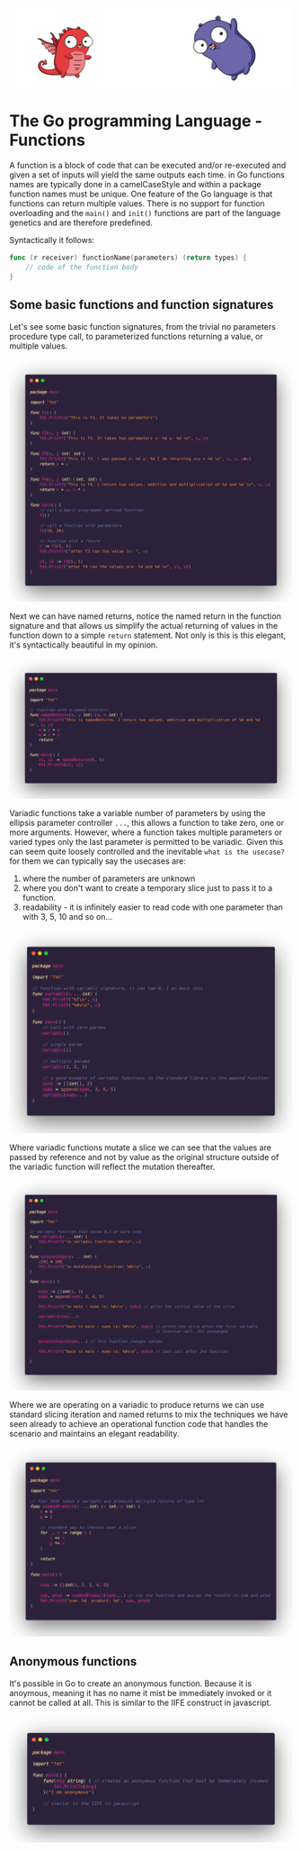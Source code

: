 ![](/assets/gologo.png)

# The Go programming Language - Functions

A function is a block of code that can be executed and/or re-executed and given a set of inputs will yield the same outputs each time. in Go functions names are typically done in a camelCaseStyle and within a package function names must be unique. One feature of the Go language is that functions can return multiple values. There is no support for function overloading and the `main()` and `init()` functions are part of the language genetics and are therefore predefined.

Syntactically it follows:

```go
func (r receiver) functionName(parameters) (return types) {
    // code of the function body
}
```

## Some basic functions and function signatures

Let's see some basic function signatures, from the trivial no parameters procedure type call, to parameterized functions returning a value, or multiple values.

![](/core/src/11-functions/assets/1101-funcs.png)

Next we can have named returns, notice the named return in the function signature and that allows us simplify the actual returning of values in the function down to a simple `return` statement. Not only is this is this elegant, it's syntactically beautiful in my opinion.

![](/core/src/11-functions/assets/1102-named-returns.png)

Variadic functions take a variable number of parameters by using the ellipsis parameter controller `...`, this allows a function to take zero, one or more arguments. However, where a function takes multiple parameters or varied types only the last parameter is permitted to be variadic. Given this can seem quite loosely controlled and the inevitable `what is the usecase?` for them we can typically say the usecases are:

1. where the number of parameters are unknown
2. where you don't want to create a temporary slice just to pass it to a function.
3. readability - it is infinitely easier to read code with one parameter than with 3, 5, 10 and so on...

![](/core/src/11-functions/assets/1103-variadic.png)

Where variadic functions mutate a slice we can see that the values are passed by reference and not by value as the original structure outside of the variadic function will reflect the mutation thereafter.

![](/core/src/11-functions/assets/1104-more-variadic.png)

Where we are operating on a variadic to produce returns we can use standard slicing iteration and named returns to mix the techniques we have seen already to achieve an operational function code that handles the scenario and maintains an elegant readability.

![](/core/src/11-functions/assets/1105-variadic-with-return.png)

## Anonymous functions

It's possible in Go to create an anonymous function. Because it is anoymous, meaning it has no name it mist be immediately invoked or it cannot be called at all. This is similar to the IIFE construct in javascript.

![](/core/src/11-functions/assets/1106-anon.png)

